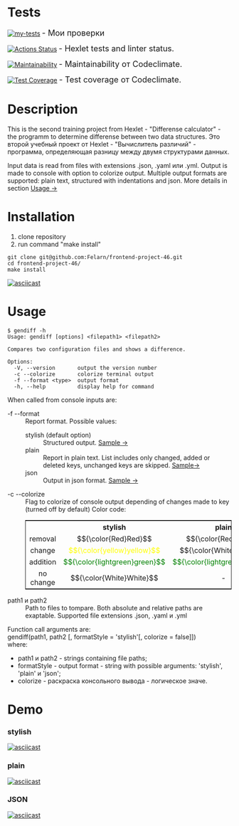 # Tests
[![my-tests](https://github.com/Felarn/frontend-project-46/actions/workflows/my-tests.yml/badge.svg)](https://github.com/Felarn/frontend-project-46/actions/workflows/my-tests.yml) <span style="font-size: 18px;"> - Мои проверки</span>

[![Actions Status](https://github.com/Felarn/frontend-project-46/workflows/hexlet-check/badge.svg)](https://github.com/Felarn/frontend-project-46/actions) <span style="font-size: 18px;"> - Hexlet tests and linter status.</span>

[![Maintainability](https://api.codeclimate.com/v1/badges/4b558dec7ce816334c44/maintainability)](https://codeclimate.com/github/Felarn/frontend-project-46/maintainability) <span style="font-size: 18px;"> - Maintainability от Codeclimate.</span>

[![Test Coverage](https://api.codeclimate.com/v1/badges/4b558dec7ce816334c44/test_coverage)](https://codeclimate.com/github/Felarn/frontend-project-46/test_coverage) <span style="font-size: 18px;"> - Test coverage от Codeclimate.</span>

# Description
This is the second training project from Hexlet - "Differense calculator" - the programm to determine differense between two data structures.
Это второй учебный проект от Hexlet - "Вычислитель различий" - программа, определяющая разницу между двумя структурами данных.

Input data is read from files with extensions .json, .yaml или .yml. Output is made to console with option to colorize output.
Multiple output formats are supported: plain text, structured with indentations and json. More details in section <a href="#game-description" >Usage -></a>

# Installation
<ol>
    <li>clone repository</li>
    <li>run command "make install"</li>
</ol>

```
git clone git@github.com:Felarn/frontend-project-46.git
cd frontend-project-46/
make install
```

[![asciicast](https://asciinema.org/a/570608.svg)](https://asciinema.org/a/570608)

<p id="game-description" ></p>

# Usage

```
$ gendiff -h
Usage: gendiff [options] <filepath1> <filepath2>

Compares two configuration files and shows a difference.

Options:
  -V, --version       output the version number
  -c --colorize       colorize terminal output
  -f --format <type>  output format
  -h, --help          display help for command
```

When called from console inputs are:
<dl>
 <dt> -f --format</dt> 
 <dd> 
    Report format. Possible values:
    <dl>
        <dt>stylish (default option)</dt>
        <dd>
            Structured output. <a href="#anchor-stylish" >Sample -></a>
        </dd>
        <dt>plain</dt>
        <dd>
            Report in plain text. List includes only changed, added or deleted keys, unchanged keys are skipped. <a href="#anchor-plain" >Sample-></a>
        </dd>
        <dt>json</dt>
        <dd>
            Output in json format. <a href="#anchor-json" >Sample -></a>
        </dd>
    </dl>
</dt>
<dt>
    -c --colorize   
</dt>
<dd>
    Flag to colorize  of console output depending of changes made to key (turned off by default)
    Color code:
    <table style="width: 100%; border: 1px solid;border-collapse:collapse;text-align: center;">
        <head>
            <th></th>
            <th>stylish</th>
            <th>plain</th>
            <th>json</th>
        </head>
        <tr>
            <td>removal</td>
            <td>$${\color{Red}Red}$$</td>
            <td>$${\color{Red}Red}$$</td>
            <td rowspan="4">$${\color{White}White}$$</td>
        </tr>
        <tr>
            <td>change</td>
            <td style="color: yellow;">$${\color{yellow}yellow}$$</td>
            <td>$${\color{White}White}$$</td>
        </tr>
        <tr>
            <td>addition</td>
            <td style="color: green">$${\color{lightgreen}green}$$</td>
            <td style="color: green">$${\color{lightgreen}green}$$</td>
        </tr>
        <tr>
            <td>no change</td>
            <td>$${\color{White}White}$$</td>
            <td>-</td>
        </tr>
    </table>
</dd>
    
<dt>path1 и path2</dt>
<dd>Path to files to tompare. Both absolute and relative paths are exaptable. Supported file extensions .json, .yaml и .yml</dd>
</dl>

<p>
Function call arguments are:</br>
gendiff(path1, path2 [, formatStyle = 'stylish'[, colorize = false]])</br>
where:
<ul>
    <li>path1 и path2 - strings containing file paths;</li>
    <li>formatStyle - output format - string with possible arguments: 'stylish', 'plain' и 'json';</li>
    <li>colorize - раскраска консольного вывода - логическое значе.</li>
</ul>
</p>

# Demo

<p id="anchor-stylish" ></p>

### stylish

[![asciicast](https://asciinema.org/a/570675.svg)](https://asciinema.org/a/570675)

<p id="anchor-plain" ></p>

### plain

[![asciicast](https://asciinema.org/a/D8vQC1kuM9omCXzkUuRgdhyE6.svg)](https://asciinema.org/a/D8vQC1kuM9omCXzkUuRgdhyE6)


<p id="anchor-json" ></p>

### JSON

[![asciicast](https://asciinema.org/a/570685.svg)](https://asciinema.org/a/570685)
